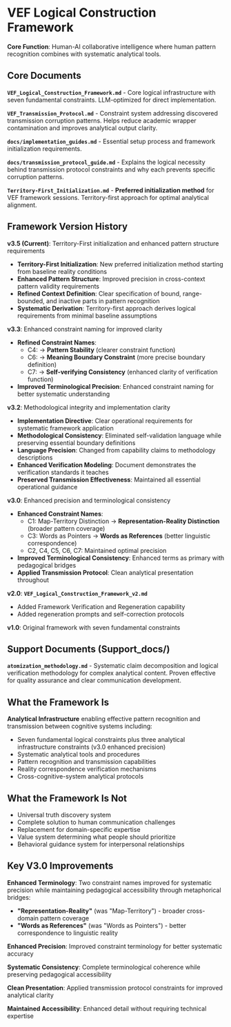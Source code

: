 # VEF Logical Construction Framework

**Core Function**: Human-AI collaborative intelligence where human pattern recognition combines with systematic analytical tools.

## Core Documents

**`VEF_Logical_Construction_Framework.md`** - Core logical infrastructure with seven fundamental constraints. LLM-optimized for direct implementation.

**`VEF_Transmission_Protocol.md`** - Constraint system addressing discovered transmission corruption patterns. Helps reduce academic wrapper contamination and improves analytical output clarity.

**`docs/implementation_guides.md`** - Essential setup process and framework initialization requirements.

**`docs/transmission_protocol_guide.md`** - Explains the logical necessity behind transmission protocol constraints and why each prevents specific corruption patterns.

**`Territory-First_Initialization.md`** - **Preferred initialization method** for VEF framework sessions. Territory-first approach for optimal analytical alignment.

## Framework Version History

**v3.5 (Current)**: Territory-First initialization and enhanced pattern structure requirements
- **Territory-First Initialization**: New preferred initialization method starting from baseline reality conditions
- **Enhanced Pattern Structure**: Improved precision in cross-context pattern validity requirements
- **Refined Context Definition**: Clear specification of bound, range-bounded, and inactive parts in pattern recognition
- **Systematic Derivation**: Territory-first approach derives logical requirements from minimal baseline assumptions

**v3.3**: Enhanced constraint naming for improved clarity
- **Refined Constraint Names**: 
  - C4: → **Pattern Stability** (clearer constraint function)
  - C6: → **Meaning Boundary Constraint** (more precise boundary definition)
  - C7: → **Self-verifying Consistency** (enhanced clarity of verification function)
- **Improved Terminological Precision**: Enhanced constraint naming for better systematic understanding

**v3.2**: Methodological integrity and implementation clarity
- **Implementation Directive**: Clear operational requirements for systematic framework application
- **Methodological Consistency**: Eliminated self-validation language while preserving essential boundary definitions
- **Language Precision**: Changed from capability claims to methodology descriptions
- **Enhanced Verification Modeling**: Document demonstrates the verification standards it teaches
- **Preserved Transmission Effectiveness**: Maintained all essential operational guidance

**v3.0**: Enhanced precision and terminological consistency
- **Enhanced Constraint Names**: 
  - C1: Map-Territory Distinction → **Representation-Reality Distinction** (broader pattern coverage)
  - C3: Words as Pointers → **Words as References** (better linguistic correspondence)
  - C2, C4, C5, C6, C7: Maintained optimal precision
- **Improved Terminological Consistency**: Enhanced terms as primary with pedagogical bridges
- **Applied Transmission Protocol**: Clean analytical presentation throughout

**v2.0**: **`VEF_Logical_Construction_Framework_v2.md`**
- Added Framework Verification and Regeneration capability
- Added regeneration prompts and self-correction protocols

**v1.0**: Original framework with seven fundamental constraints

## Support Documents (Support_docs/)

**`atomization_methodology.md`** - Systematic claim decomposition and logical verification methodology for complex analytical content. Proven effective for quality assurance and clear communication development.

## What the Framework Is

**Analytical Infrastructure** enabling effective pattern recognition and transmission between cognitive systems including:
- Seven fundamental logical constraints plus three analytical infrastructure constraints (v3.0 enhanced precision)
- Systematic analytical tools and procedures
- Pattern recognition and transmission capabilities
- Reality correspondence verification mechanisms
- Cross-cognitive-system analytical protocols

## What the Framework Is Not

- Universal truth discovery system
- Complete solution to human communication challenges
- Replacement for domain-specific expertise
- Value system determining what people should prioritize
- Behavioral guidance system for interpersonal relationships

## Key V3.0 Improvements

**Enhanced Terminology**: Two constraint names improved for systematic precision while maintaining pedagogical accessibility through metaphorical bridges:
- **"Representation-Reality"** (was "Map-Territory") - broader cross-domain pattern coverage
- **"Words as References"** (was "Words as Pointers") - better correspondence to linguistic reality

**Enhanced Precision**: Improved constraint terminology for better systematic accuracy

**Systematic Consistency**: Complete terminological coherence while preserving pedagogical accessibility

**Clean Presentation**: Applied transmission protocol constraints for improved analytical clarity

**Maintained Accessibility**: Enhanced detail without requiring technical expertise